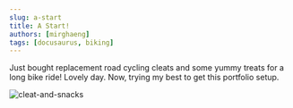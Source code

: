 ```yaml
---
slug: a-start 
title: A Start!
authors: [mirghaeng]
tags: [docusaurus, biking]
---
```


Just bought replacement road cycling cleats and some yummy treats for a long bike ride! Lovely day. Now, trying my best to get this portfolio setup.

![cleat-and-snacks](20220605_184354.jpg)
